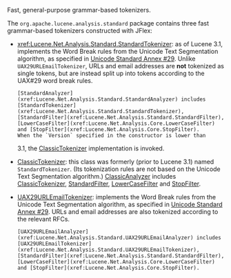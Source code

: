 ﻿
<!--
 Licensed to the Apache Software Foundation (ASF) under one or more
 contributor license agreements.  See the NOTICE file distributed with
 this work for additional information regarding copyright ownership.
 The ASF licenses this file to You under the Apache License, Version 2.0
 (the "License"); you may not use this file except in compliance with
 the License.  You may obtain a copy of the License at

     http://www.apache.org/licenses/LICENSE-2.0

 Unless required by applicable law or agreed to in writing, software
 distributed under the License is distributed on an "AS IS" BASIS,
 WITHOUT WARRANTIES OR CONDITIONS OF ANY KIND, either express or implied.
 See the License for the specific language governing permissions and
 limitations under the License.
-->

 Fast, general-purpose grammar-based tokenizers. 

The `org.apache.lucene.analysis.standard` package contains three fast grammar-based tokenizers constructed with JFlex:

*   <xref:Lucene.Net.Analysis.Standard.StandardTokenizer>:
        as of Lucene 3.1, implements the Word Break rules from the Unicode Text 
        Segmentation algorithm, as specified in 
        [Unicode Standard Annex #29](http://unicode.org/reports/tr29/).
        Unlike `UAX29URLEmailTokenizer`, URLs and email addresses are
    **not** tokenized as single tokens, but are instead split up into 
        tokens according to the UAX#29 word break rules.

        [StandardAnalyzer](xref:Lucene.Net.Analysis.Standard.StandardAnalyzer) includes
        [StandardTokenizer](xref:Lucene.Net.Analysis.Standard.StandardTokenizer),
        [StandardFilter](xref:Lucene.Net.Analysis.Standard.StandardFilter), 
        [LowerCaseFilter](xref:Lucene.Net.Analysis.Core.LowerCaseFilter)
        and [StopFilter](xref:Lucene.Net.Analysis.Core.StopFilter).
        When the `Version` specified in the constructor is lower than 
    3.1, the [ClassicTokenizer](xref:Lucene.Net.Analysis.Standard.ClassicTokenizer)
        implementation is invoked.
*   [ClassicTokenizer](xref:Lucene.Net.Analysis.Standard.ClassicTokenizer):
        this class was formerly (prior to Lucene 3.1) named 
        `StandardTokenizer`.  (Its tokenization rules are not
        based on the Unicode Text Segmentation algorithm.)
        [ClassicAnalyzer](xref:Lucene.Net.Analysis.Standard.ClassicAnalyzer) includes
        [ClassicTokenizer](xref:Lucene.Net.Analysis.Standard.ClassicTokenizer),
        [StandardFilter](xref:Lucene.Net.Analysis.Standard.StandardFilter), 
        [LowerCaseFilter](xref:Lucene.Net.Analysis.Core.LowerCaseFilter)
        and [StopFilter](xref:Lucene.Net.Analysis.Core.StopFilter).

*   [UAX29URLEmailTokenizer](xref:Lucene.Net.Analysis.Standard.UAX29URLEmailTokenizer):
        implements the Word Break rules from the Unicode Text Segmentation
        algorithm, as specified in 
        [Unicode Standard Annex #29](http://unicode.org/reports/tr29/).
        URLs and email addresses are also tokenized according to the relevant RFCs.

        [UAX29URLEmailAnalyzer](xref:Lucene.Net.Analysis.Standard.UAX29URLEmailAnalyzer) includes
        [UAX29URLEmailTokenizer](xref:Lucene.Net.Analysis.Standard.UAX29URLEmailTokenizer),
        [StandardFilter](xref:Lucene.Net.Analysis.Standard.StandardFilter),
        [LowerCaseFilter](xref:Lucene.Net.Analysis.Core.LowerCaseFilter)
        and [StopFilter](xref:Lucene.Net.Analysis.Core.StopFilter).
